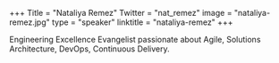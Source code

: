 +++
Title = "Nataliya Remez"
Twitter = "nat_remez"
image = "nataliya-remez.jpg"
type = "speaker"
linktitle = "nataliya-remez"
+++

Engineering Excellence Evangelist passionate about Agile, Solutions Architecture, DevOps, Continuous Delivery.

